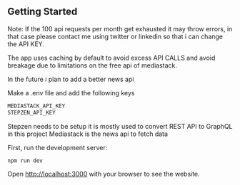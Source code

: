 ## Getting Started

Note: If the 100 api requests per month get exhausted it may throw errors, in that case please contact me using twitter or linkedin so that i can change the API KEY.

The app uses caching by default to avoid excess API CALLS and avoid breakage due to limitations on the free api of mediastack.

In the future i plan to add a better news api

Make a .env file and add the following keys
```bash
MEDIASTACK_API_KEY
STEPZEN_API_KEY
```
Stepzen needs to be setup it is mostly used to convert REST API to GraphQL in this project
Mediastack is the news api to fetch data


First, run the development server:

```bash
npm run dev

```

Open [http://localhost:3000](http://localhost:3000) with your browser to see the website.